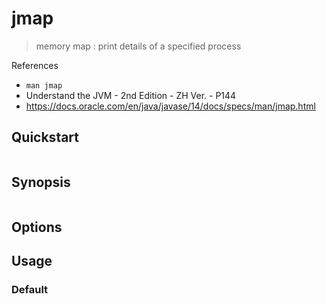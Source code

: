# jmap

> memory map : print details of a specified process

References

- `man jmap`
- Understand the JVM - 2nd Edition - ZH Ver. - P144
- https://docs.oracle.com/en/java/javase/14/docs/specs/man/jmap.html

## Quickstart

```bash

```

## Synopsis

```bash

```

## Options

## Usage

### Default

```bash

```
